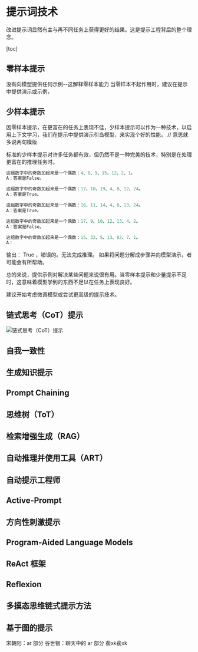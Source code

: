 # 提示词技术

改进提示词显然有主与再不同任务上获得更好的结果。这是提示工程背后的整个理念。

[toc]

## 零样本提示
没有向模型提供任何示例--这解释零样本能力
当零样本不起作用时，建议在提示中提供演示或示例，


## 少样本提示

因零样本提示，在更富在的任务上表现不佳，少样本提示可以作为一种技术，以启用上下文学习，我们在提示中提供演示引岛模型，来实现个好的性能。
// 意思就多说两句模版

标准的少样本提示对许多任务都有效，但仍然不是一种完美的技术，特别是在处理更富在的推理任务时。
```ai
这组数字中的奇数加起来是一个偶数：4、8、9、15、12、2、1。
A：答案是False。

这组数字中的奇数加起来是一个偶数：17、10、19、4、8、12、24。
A：答案是True。

这组数字中的奇数加起来是一个偶数：16、11、14、4、8、13、24。
A：答案是True。

这组数字中的奇数加起来是一个偶数：17、9、10、12、13、4、2。
A：答案是False。

这组数字中的奇数加起来是一个偶数：15、32、5、13、82、7、1。
A：
```
输出： True ，错误的。无法完成推理。
如果将问题分解成步骤并向模型演示，者可能会有所帮助。

总的来说，提供示例对解决某些问题来说很有用。当零样本提示和少量提示不足时，这意味着模型学到的东西不足以在任务上表现良好。

建议开始考虑微调模型或尝试更高级的提示技术。

## 链式思考（CoT）提示

![链式思考（CoT）提示](https://www.promptingguide.ai/_next/image?url=%2F_next%2Fstatic%2Fmedia%2Fcot.1933d9fe.png&w=1920&q=75)
## 自我一致性
## 生成知识提示
## Prompt Chaining
## 思维树（ToT）
## 检索增强生成（RAG）
## 自动推理并使用工具（ART）
## 自动提示工程师
## Active-Prompt
## 方向性刺激提示
## Program-Aided Language Models
## ReAct 框架
## Reflexion
## 多摸态思维链式提示方法
## 基于图的提示



宋朝阳：ar 部分
谷世银：聊天中的 ar 部分
裴xk裴xk